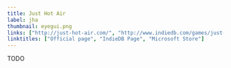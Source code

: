 ```yaml
---
title: Just Hot Air
label: jha
thumbnail: eyegui.png
links: ["http://just-hot-air.com/", "http://www.indiedb.com/games/just-hot-air", "https://www.microsoft.com/en-us/store/p/just-hot-air/9wzdncrdf5nl"]
linktitles: ["Official page", "IndieDB Page", "Microsoft Store"]
---
```

TODO